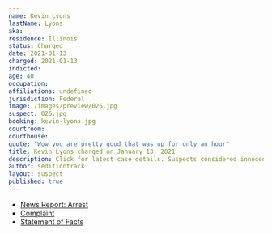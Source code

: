 ```yaml
---
name: Kevin Lyons
lastName: Lyons
aka:
residence: Illinois
status: Charged
date: 2021-01-13
charged: 2021-01-13
indicted:
age: 40
occupation:
affiliations: undefined
jurisdiction: Federal
image: /images/preview/026.jpg
suspect: 026.jpg
booking: kevin-lyons.jpg
courtroom:
courthouse:
quote: "Wow you are pretty good that was up for only an hour"
title: Kevin Lyons charged on January 13, 2021
description: Click for latest case details. Suspects considered innocent until proven guilty.
author: seditiontrack
layout: suspect
published: true
---
```

- [News Report: Arrest](https://chicago.suntimes.com/2021/1/13/22229436/chicago-man-facing-federal-charges-following-last-weeks-u-s-capitol-riot)
- [Complaint](https://cdn.vox-cdn.com/uploads/chorus_asset/file/22233841/Lyons_complaint__DCD_.pdf)
- [Statement of Facts](https://www.justice.gov/opa/page/file/1353451/download)
